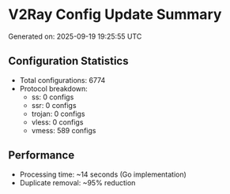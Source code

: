 # V2Ray Config Update Summary
Generated on: 2025-09-19 19:25:55 UTC

## Configuration Statistics
- Total configurations: 6774
- Protocol breakdown:
  - ss: 0 configs
  - ssr: 0 configs
  - trojan: 0 configs
  - vless: 0 configs
  - vmess: 589 configs

## Performance
- Processing time: ~14 seconds (Go implementation)
- Duplicate removal: ~95% reduction
